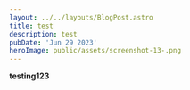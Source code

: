 ```yaml
---
layout: ../../layouts/BlogPost.astro
title: test
description: test
pubDate: 'Jun 29 2023'
heroImage: public/assets/screenshot-13-.png
---
```


**testing123**
